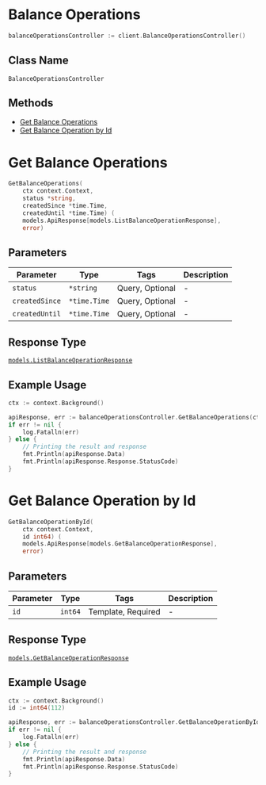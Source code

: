 # Balance Operations

```go
balanceOperationsController := client.BalanceOperationsController()
```

## Class Name

`BalanceOperationsController`

## Methods

* [Get Balance Operations](../../doc/controllers/balance-operations.md#get-balance-operations)
* [Get Balance Operation by Id](../../doc/controllers/balance-operations.md#get-balance-operation-by-id)


# Get Balance Operations

```go
GetBalanceOperations(
    ctx context.Context,
    status *string,
    createdSince *time.Time,
    createdUntil *time.Time) (
    models.ApiResponse[models.ListBalanceOperationResponse],
    error)
```

## Parameters

| Parameter | Type | Tags | Description |
|  --- | --- | --- | --- |
| `status` | `*string` | Query, Optional | - |
| `createdSince` | `*time.Time` | Query, Optional | - |
| `createdUntil` | `*time.Time` | Query, Optional | - |

## Response Type

[`models.ListBalanceOperationResponse`](../../doc/models/list-balance-operation-response.md)

## Example Usage

```go
ctx := context.Background()

apiResponse, err := balanceOperationsController.GetBalanceOperations(ctx, nil, nil, nil)
if err != nil {
    log.Fatalln(err)
} else {
    // Printing the result and response
    fmt.Println(apiResponse.Data)
    fmt.Println(apiResponse.Response.StatusCode)
}
```


# Get Balance Operation by Id

```go
GetBalanceOperationById(
    ctx context.Context,
    id int64) (
    models.ApiResponse[models.GetBalanceOperationResponse],
    error)
```

## Parameters

| Parameter | Type | Tags | Description |
|  --- | --- | --- | --- |
| `id` | `int64` | Template, Required | - |

## Response Type

[`models.GetBalanceOperationResponse`](../../doc/models/get-balance-operation-response.md)

## Example Usage

```go
ctx := context.Background()
id := int64(112)

apiResponse, err := balanceOperationsController.GetBalanceOperationById(ctx, id)
if err != nil {
    log.Fatalln(err)
} else {
    // Printing the result and response
    fmt.Println(apiResponse.Data)
    fmt.Println(apiResponse.Response.StatusCode)
}
```

